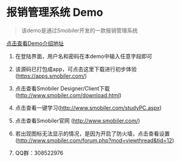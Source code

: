 ﻿# 报销管理系统 Demo
> 该demo是通过Smobiler开发的一款报销管理系统

[点击查看Demo介绍地址](http://www.smobiler.com/bbs/forum.php?mod=viewthread&tid=6&extra=page%3D1)


1. 在登陆界面，用户名和密码在本demo中输入任意字段即可

2. 该源码已打包成app，可点击这里下载进行初步体验 (https://apps.smobiler.com/)

3. 点击查看Smobiler Designer/Client下载(http://www.smobiler.com/download.html)

4. 点击查看一键学习(http://www.smobiler.com/studyPC.aspx)

5. 点击查看Smobiler官网 (http://www.smobiler.com/)

6. 若出现图标无法显示的情况，是因为开启了防火墙，点击查看设置(http://www.smobiler.com/forum.php?mod=viewthread&tid=12)

7. QQ群：308522976


